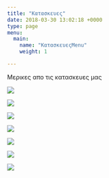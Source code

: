 ```yaml
---
title: "Κατασκευες"
date: 2018-03-30 13:02:18 +0000
type: page
menu:
  main:
    name: "ΚατασκευεςMenu"
    weight: 1

---
```

Μερικες απο τις κατασκευες μας

![](/images/steel.jpg)

![](/images/AnoxeidotiLantzaMe2Gournes.jpg)

![](/images/AnoxeidotiLantzaMe3Gournes.JPG)

![](/images/AnoxeidotiLantzaMe3Gournes.JPG)

![](/images/Filtra1.jpg)

![](/images/Filtra2.jpg)

![](/images/Fouska.jpg)